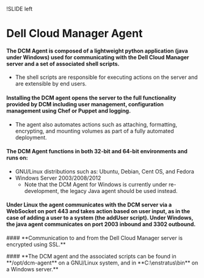 !SLIDE left
# Dell Cloud Manager Agent
<p></p>

#### **The DCM Agent is composed of a lightweight python application (java under Windows) used for communicating with the Dell Cloud Manager server and a set of associated shell scripts.**

<p></p>

* The shell scripts are responsible for executing actions on the server and are extensible by end users.

<p></p>

#### **Installing the DCM agent opens the server to the full functionality provided by DCM including user management, configuration management using Chef or Puppet and logging.**

<p></p>

* The agent also automates actions such as attaching, formatting, encrypting, and mounting volumes as part of a fully automated deployment.

<p></p>

#### **The DCM Agent functions in both 32-bit and 64-bit environments and runs on:**

<p></p>

* GNU/Linux distributions such as: Ubuntu, Debian, Cent OS, and Fedora
* Windows Server 2003/2008/2012
  * Note that the DCM Agent for Windows is currently under re-development, the legacy Java agent should be used instead.

<p></p>

#### **Under Linux the agent communicates with the DCM server via a WebSocket on port 443 and takes action based on user input, as in the case of adding a user to a system (the **addUser** script). Under Windows, the java agent communicates on port 2003 inbound and 3302 outbound.**
<p></p>
#### **Communication to and from the Dell Cloud Manager server is encrypted using SSL.**
<p></p>
#### **The DCM agent and the associated scripts can be found in **/opt/dcm-agent** on a GNU/Linux system, and in **C:\enstratus\bin** on a Windows server.**


